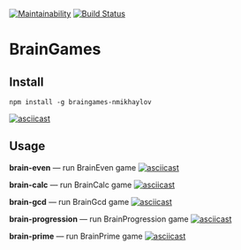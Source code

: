 [![Maintainability](https://api.codeclimate.com/v1/badges/aa1108c1671e00cbaf17/maintainability)](https://codeclimate.com/github/Psixodelik/project-lvl1-s474/maintainability)
[![Build Status](https://travis-ci.com/Psixodelik/project-lvl1-s474.svg?branch=master)](https://travis-ci.com/Psixodelik/project-lvl1-s474)

# BrainGames

## Install

```
npm install -g braingames-nmikhaylov
```

[![asciicast](https://asciinema.org/a/240337.svg)](https://asciinema.org/a/240337)


## Usage

**brain-even** — run BrainEven game
[![asciicast](https://asciinema.org/a/240339.svg)](https://asciinema.org/a/240339)

**brain-calc** — run BrainCalc game
[![asciicast](https://asciinema.org/a/240342.svg)](https://asciinema.org/a/240342)

**brain-gcd** — run BrainGcd game
[![asciicast](https://asciinema.org/a/240343.svg)](https://asciinema.org/a/240343)

**brain-progression** — run BrainProgression game
[![asciicast](https://asciinema.org/a/240344.svg)](https://asciinema.org/a/240344)

**brain-prime** — run BrainPrime game
[![asciicast](https://asciinema.org/a/240345.svg)](https://asciinema.org/a/240345)
